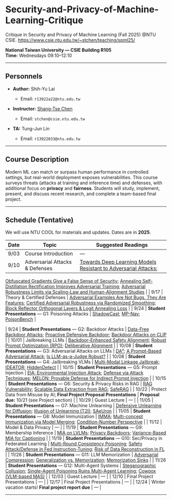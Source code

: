 # Security-and-Privacy-of-Machine-Learning-Critique
Critique in Security and Privacy of Machine Learning (Fall 2025) @NTU CSIE. https://www.csie.ntu.edu.tw/~stchen/teaching/spml25/

**National Taiwan University — CSIE Building R105**  
**Time:** Wednesdays 09:10–12:10

---

## Personnels

- **Author:** Shih-Yu Lai 
  - Email: `r13922a22@ntu.edu.tw`
    
- **Instructor:** [Shang-Tse Chen](https://www.csie.ntu.edu.tw/~stchen/)
  - Email: `stchen@csie.ntu.edu.tw`
    
- **TA:** Tung-Jun Lin  
  - Email: `r13922033@ntu.edu.tw`

---

## Course Description

Modern ML can match or surpass human performance in controlled settings, but real-world deployment exposes vulnerabilities. This course surveys threats (attacks at training and inference time) and defenses, with additional focus on **privacy** and **fairness**. Students will study, implement, present, and discuss recent research, and complete a team-based final project.

---

## Schedule (Tentative)

We will use NTU COOL for materials and updates. Dates are in **2025**.

| Date | Topic | Suggested Readings |
|---|---|---|
| 9/03 | Course Introduction | — |
| 9/10 | Adversarial Attacks & Defenses | [Towards Deep Learning Models Resistant to Adversarial Attacks](https://arxiv.org/abs/1706.06083); 
[Obfuscated Gradients Give a False Sense of Security](https://arxiv.org/pdf/1802.00420); 
[Annealing Self-Distillation Rectification Improves Adversarial Training](https://arxiv.org/pdf/2305.12118); 
[Adversarial Robustness Limits via Scaling-Law and Human-Alignment Studies](https://arxiv.org/pdf/2404.09349) |
| 9/17 | Theory & Certified Defenses | [Adversarial Examples Are Not Bugs, They Are Features](https://arxiv.org/pdf/1905.02175.pdf); 
[Certified Adversarial Robustness via Randomized Smoothing](https://arxiv.org/pdf/1902.02918); 
[Block Reflector Orthogonal Layers & Logit Annealing Loss](https://arxiv.org/pdf/2505.15174) |
| 9/24 | **Student Presentations** — G1: Poisoning Attacks | [ShadowCast](https://arxiv.org/abs/2402.06608); [MP-Nav](https://openreview.net/pdf?id=zy7VeNtSLM); [PoisonBench](https://arxiv.org/abs/2410.08811) |

| 9/24 | **Student Presentations** — G2: Backdoor Attacks | [Data-Free Backdoor Attacks](https://arxiv.org/abs/2204.04770); [Proactive Defensive Backdoor](https://arxiv.org/abs/2401.10130); [Backdoor Attacks on CLIP](https://openreview.net/forum?id=t5G0N2u1LT) |
| 10/01 | Jailbreaking LLMs | [Backdoor-Enhanced Safety Alignment](https://arxiv.org/abs/2402.05209); [Robust Prompt Optimization (RPO)](https://arxiv.org/abs/2406.13356); [Deliberative Alignment](https://arxiv.org/abs/2402.01717) |
| 10/08 | **Student Presentations** — G3: Adversarial Attacks on LLMs | [DA³](https://arxiv.org/abs/2406.17006); [A Prompt-Based Adversarial Attack](https://arxiv.org/abs/2402.09187); [Is LLM-as-a-Judge Robust?](https://arxiv.org/abs/2407.11373) |
| 10/08 | **Student Presentations** — G4: Jailbreaking VLMs | [Multi-Modal Linkage Jailbreak](https://arxiv.org/abs/2406.04031); [IDEATOR](https://arxiv.org/abs/2406.18510); [HiddenDetect](https://aclanthology.org/2024.findings-acl.841/) |
| 10/15 | **Student Presentations** — G5: Prompt Injection | [EIA: Environmental Injection Attack](https://arxiv.org/abs/2406.19359); [Defense via Attack Techniques](https://arxiv.org/abs/2406.00880); [MELON: Provable Defense for Indirect Prompt Injection](https://arxiv.org/abs/2406.05815) |
| 10/15 | **Student Presentations** — G6: Security & Privacy Risks in RAG | [RAG Vulnerability](https://arxiv.org/abs/2402.07817); [Scalable Data Extraction from RAG](https://arxiv.org/abs/2402.12749); [SafeRAG](https://aclanthology.org/2024.findings-acl.507/) |
| 10/22 | Protect Data from Misuse by AI; **Final Project Proposal Presentations** | **Proposal due:** 10/21 (see Project section) |
| 10/29 | Guest Lecture | — |
| 11/05 | **Student Presentations** — G7: Machine Unlearning | [Defensive Unlearning for Diffusion](https://arxiv.org/abs/2406.02921); [Illusion of Unlearning (T2I)](https://openaccess.thecvf.com/content/CVPR2024/html/Xu_The_Illusion_of_Unlearning_The_Unstable_Nature_of_Machine_Unlearning_in_CVPR_2024_paper.html); [SAeUron](https://arxiv.org/abs/2405.20822) |
| 11/05 | **Student Presentations** — G8: Model Immunization | [IMMA](https://arxiv.org/abs/2406.10667); [Multi-concept Immunization via Model Merging](https://arxiv.org/abs/2405.13236); [Condition-Number Perspective](https://arxiv.org/abs/2405.14471) |
| 11/12 | Model & Data Privacy | — |
| 11/19 | **Student Presentations** — G9: Membership Inference | [MIA on LVLMs](https://arxiv.org/abs/2403.09041); [Privacy Backdoors](https://arxiv.org/abs/2406.16240); [Variance-Based MIA for Captioning](https://openaccess.thecvf.com/content/ICCV2023/html/Hu_Variance-Based_Membership_Inference_Attacks_Against_Large-Scale_Image_Captioning_Models_ICCV_2023_paper.html) |
| 11/19 | **Student Presentations** — G10: Sec/Privacy in Federated Learning | [Multi-Round Consistency Poisoning](https://arxiv.org/abs/2403.06664); [Safety Attack/Defense in Fed Instruction-Tuning](https://arxiv.org/abs/2406.18024); [Risk of Data Reconstruction in FL](https://www.usenix.org/conference/usenixsecurity24/presentation/liu-teng) |
| 11/26 | **Student Presentations** — G11: LLM Memorization | [Adversarial Compression](https://arxiv.org/abs/2406.14567); [Generalization vs. Memorization](https://arxiv.org/abs/2406.08427); [Memorization Sinks](https://arxiv.org/abs/2406.04100) |
| 11/26 | **Student Presentations** — G12: Multi-Agent Systems | [Steganographic Collusion](https://proceedings.neurips.cc/paper_files/paper/2023/hash/66a2c9d83f4113cd8540bd197a7b7f35-Abstract-Conference.html); [Single-Agent Poisoning Ruins Multi-Agent Learning](https://openreview.net/forum?id=Oq5Jd4R6oM); [Cowpox (VLM-based MAS)](https://arxiv.org/abs/2406.14386) |
| 12/03 | Guest Lecture | — |
| 12/10 | Final Project Presentations | — |
| 12/17 | Final Project Presentations | — |
| 12/24 | Winter vacation starts! **Final project report due** | — |

---
